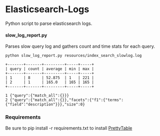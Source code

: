 Elasticsearch-Logs 
==================================

Python script to parse elasticsearch logs.

#### slow_log_report.py
Parses slow query log and gathers count and time stats for each query.  

```
python slow_log_report.py resources/index_search_slowlog.log 

+-------+-------+---------+-----+-----+
| query | count | average | min | max |
+-------+-------+---------+-----+-----+
| 1     | 8     | 52.875  | 1   | 221 |
| 2     | 1     | 165.0   | 165 | 165 |
+-------+-------+---------+-----+-----+

1 {"query":{"match_all":{}}}
2 {"query":{"match_all":{}},"facets":{"f1":{"terms":{"field":"description"}}},"size":0}

```

### Requirements ###
Be sure to pip install -r requirements.txt to install [PrettyTable](https://pypi.python.org/pypi/PrettyTable)
